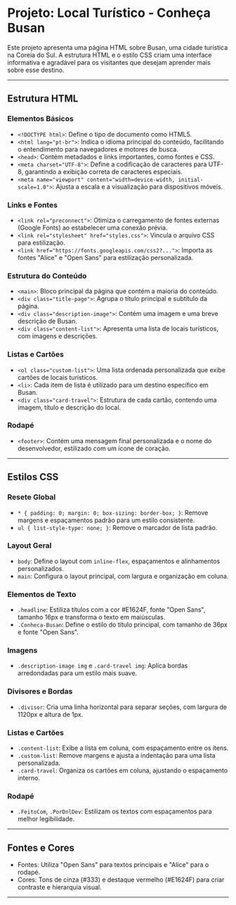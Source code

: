 # Projeto: Local Turístico - Conheça Busan

Este projeto apresenta uma página HTML sobre Busan, uma cidade turística na Coreia do Sul. A estrutura HTML e o estilo CSS criam uma interface informativa e agradável para os visitantes que desejam aprender mais sobre esse destino.

---

## Estrutura HTML

### Elementos Básicos

- `<!DOCTYPE html>`: Define o tipo de documento como HTML5.
- `<html lang="pt-br">`: Indica o idioma principal do conteúdo, facilitando o entendimento para navegadores e motores de busca.
- `<head>`: Contém metadados e links importantes, como fontes e CSS.
- `<meta charset="UTF-8">`: Define a codificação de caracteres para UTF-8, garantindo a exibição correta de caracteres especiais.
- `<meta name="viewport" content="width=device-width, initial-scale=1.0">`: Ajusta a escala e a visualização para dispositivos móveis.

### Links e Fontes

- `<link rel="preconnect">`: Otimiza o carregamento de fontes externas (Google Fonts) ao estabelecer uma conexão prévia.
- `<link rel="stylesheet" href="styles.css">`: Vincula o arquivo CSS para estilização.
- `<link href="https://fonts.googleapis.com/css2?...">`: Importa as fontes "Alice" e "Open Sans" para estilização personalizada.

### Estrutura do Conteúdo

- `<main>`: Bloco principal da página que contém a maioria do conteúdo.
- `<div class="title-page">`: Agrupa o título principal e subtítulo da página.
- `<div class="description-image">`: Contém uma imagem e uma breve descrição de Busan.
- `<div class="content-list">`: Apresenta uma lista de locais turísticos, com imagens e descrições.

### Listas e Cartões

- `<ol class="custom-list">`: Uma lista ordenada personalizada que exibe cartões de locais turísticos.
- `<li>`: Cada item de lista é utilizado para um destino específico em Busan.
- `<div class="card-travel">`: Estrutura de cada cartão, contendo uma imagem, título e descrição do local.

### Rodapé

- `<footer>`: Contém uma mensagem final personalizada e o nome do desenvolvedor, estilizado com um ícone de coração.

---

## Estilos CSS

### Resete Global

- `* { padding: 0; margin: 0; box-sizing: border-box; }`: Remove margens e espaçamentos padrão para um estilo consistente.
- `ul { list-style-type: none; }`: Remove o marcador de lista padrão.

### Layout Geral

- `body`: Define o layout com `inline-flex`, espaçamentos e alinhamentos personalizados.
- `main`: Configura o layout principal, com largura e organização em coluna.

### Elementos de Texto

- `.headline`: Estiliza títulos com a cor #E1624F, fonte "Open Sans", tamanho 16px e transforma o texto em maiúsculas.
- `.Conheca-Busan`: Define o estilo do título principal, com tamanho de 36px e fonte "Open Sans".

### Imagens

- `.description-image img` e `.card-travel img`: Aplica bordas arredondadas para um estilo mais suave.

### Divisores e Bordas

- `.divisor`: Cria uma linha horizontal para separar seções, com largura de 1120px e altura de 1px.

### Listas e Cartões

- `.content-list`: Exibe a lista em coluna, com espaçamento entre os itens.
- `.custom-list`: Remove margens e ajusta a indentação para uma lista personalizada.
- `.card-travel`: Organiza os cartões em coluna, ajustando o espaçamento interno.

### Rodapé

- `.FeitoCom`, `.PorDnlDev`: Estilizam os textos com espaçamentos para melhor legibilidade.

---

## Fontes e Cores

- Fontes: Utiliza "Open Sans" para textos principais e "Alice" para o rodapé.
- Cores: Tons de cinza (#333) e destaque vermelho (#E1624F) para criar contraste e hierarquia visual.

---
